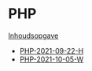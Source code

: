 # PHP

[Inhoudsopgave](PHP-INDEX.md)

- [PHP-2021-09-22-H](week38/PHP-2021-09-22-H.md)
- [PHP-2021-10-05-W](week40/PHP-2021-10-05-W.md)
